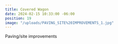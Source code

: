 ```yaml
---
title: Covered Wagon
date: 2024-02-15 10:33:00 -06:00
position: 19
image: "/uploads/PAVING_SITE%20IMPROVEMENTS_1.jpg"
---
```


Paving/site improvements